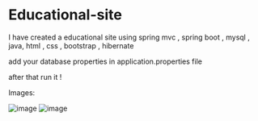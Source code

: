 # Educational-site
I have created a educational site using spring mvc , spring boot , mysql , java, html , css , bootstrap , hibernate

add your database properties in application.properties file 

after that run it !

Images:

![image](https://user-images.githubusercontent.com/113827619/208238869-7dca9c97-3c25-4659-80a7-fc8495625370.png)
![image](https://user-images.githubusercontent.com/113827619/208238884-6e7a4392-ea7d-4a9e-a3f7-6892fcea44a2.png)

